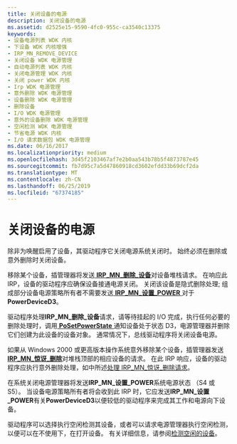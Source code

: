 ```yaml
---
title: 关闭设备的电源
description: 关闭设备的电源
ms.assetid: d2525e15-9590-4fc0-955c-ca3540c13375
keywords:
- 设备电源列表 WDK 内核
- 下设备 WDK 内核增强
- IRP_MN_REMOVE_DEVICE
- 关闭设备 WDK 电源管理
- 自动电源列表 WDK 内核
- 关闭电源管理 WDK 内核
- 关闭 power WDK 内核
- Irp WDK 电源管理
- 意外删除 WDK 电源管理
- 设备删除 WDK 电源管理
- 删除设备
- I/O WDK 电源管理
- 意外的设备删除 WDK 电源管理
- 空闲检测 WDK 电源管理
- 节省电源 WDK 内核
- I/O 请求数据包 WDK 电源管理
ms.date: 06/16/2017
ms.localizationpriority: medium
ms.openlocfilehash: 3d45f2103467af7e2b0aa543b78b5f4873787e45
ms.sourcegitcommit: fb7d95c7a5d47860918cd3602efdd33b69dcf2da
ms.translationtype: MT
ms.contentlocale: zh-CN
ms.lasthandoff: 06/25/2019
ms.locfileid: "67374185"
---
```

# <a name="powering-down-a-device"></a>关闭设备的电源





除非为唤醒启用了设备，其驱动程序它关闭电源系统关闭时。 始终必须在删除或意外删除时关闭设备。

移除某个设备，插管理器将发送[ **IRP\_MN\_删除\_设备**](https://docs.microsoft.com/windows-hardware/drivers/kernel/irp-mn-remove-device)对设备堆栈请求。 在响应此 IRP，设备的驱动程序应确保设备接通电源关闭。 关闭该设备是隐式删除处理; 组成部分设备电源策略所有者不需要发送[ **IRP\_MN\_设置\_POWER** ](https://docs.microsoft.com/windows-hardware/drivers/kernel/irp-mn-set-power)对于**PowerDeviceD3**。

驱动程序处理**IRP\_MN\_删除\_设备**请求，请等待挂起的 I/O 完成，执行任何必要的删除处理时，调用[ **PoSetPowerState** ](https://docs.microsoft.com/windows-hardware/drivers/ddi/content/ntifs/nf-ntifs-posetpowerstate)通知设备处于状态 D3，电源管理器并删除它们创建为此设备的设备对象。 通常情况下，总线驱动程序将关闭设备电源。

如果从 Windows 2000 或更高版本操作系统意外移除某个设备，插管理器发送[ **IRP\_MN\_惊讶\_删除**](https://docs.microsoft.com/windows-hardware/drivers/kernel/irp-mn-surprise-removal)对堆栈顶部的相应设备的请求。 在此 IRP 响应，设备的驱动程序应执行意外删除处理，如中所述[处理 IRP\_MN\_惊讶\_删除请求](handling-an-irp-mn-surprise-removal-request.md)。

在系统关闭电源管理器将发送**IRP\_MN\_设置\_POWER**系统电源状态 （S4 或 S5）。 当设备电源策略所有者将会收到此 IRP 时，它应发送**IRP\_MN\_设置\_POWER**有关**PowerDeviceD3**以便较低的驱动程序来完成其工作和电源向下设备。

驱动程序可以选择执行空闲检测其设备，或者可以请求电源管理器执行空闲检测，以便可以在不使用下，在打开设备。 有关详细信息，请参阅[检测空闲的设备](detecting-an-idle-device.md)。

 

 




